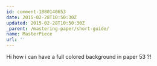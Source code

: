 ```yaml
---
id: comment-1880140653
date: 2015-02-28T10:50:30Z
updated: 2015-02-28T10:50:30Z
_parent: /mastering-paper/short-guide/
name: MasterPiece
url: ''
---
```


Hi how i can have a full colored background in paper 53 ?!

